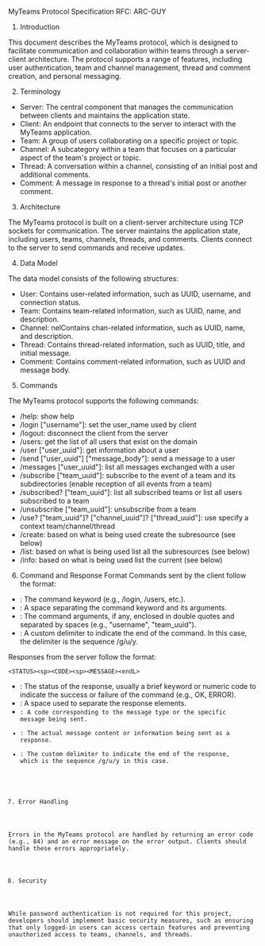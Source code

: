 MyTeams Protocol Specification
RFC: ARC-GUY

1. Introduction

This document describes the MyTeams protocol, which is designed to facilitate communication and collaboration within teams through a server-client architecture. The protocol supports a range of features, including user authentication, team and channel management, thread and comment creation, and personal messaging.

2. Terminology

- Server: The central component that manages the communication between clients and maintains the application state.
- Client: An endpoint that connects to the server to interact with the MyTeams application.
- Team: A group of users collaborating on a specific project or topic.
- Channel: A subcategory within a team that focuses on a particular aspect of the team's project or topic.
- Thread: A conversation within a channel, consisting of an initial post and additional comments.
- Comment: A message in response to a thread's initial post or another comment.

3. Architecture

The MyTeams protocol is built on a client-server architecture using TCP sockets for communication. The server maintains the application state, including users, teams, channels, threads, and comments. Clients connect to the server to send commands and receive updates.

4. Data Model

The data model consists of the following structures:

- User: Contains user-related information, such as UUID, username, and connection status.
- Team: Contains team-related information, such as UUID, name, and description.
- Channel: nelContains chan-related information, such as UUID, name, and description.
- Thread: Contains thread-related information, such as UUID, title, and initial message.
- Comment: Contains comment-related information, such as UUID and message body.

5. Commands

The MyTeams protocol supports the following commands:

- /help: show help
- /login ["username"]: set the user_name used by client
- /logout: disconnect the client from the server
- /users: get the list of all users that exist on the domain
- /user ["user_uuid"]: get information about a user
- /send ["user_uuid"] ["message_body"]: send a message to a user
- /messages ["user_uuid"]: list all messages exchanged with a user
- /subscribe ["team_uuid"]: subscribe to the event of a team and its subdirectories (enable reception of all events from a team)
- /subscribed? ["team_uuid"]: list all subscribed teams or list all users subscribed to a team
- /unsubscribe ["team_uuid"]: unsubscribe from a team
- /use? ["team_uuid"]? ["channel_uuid"]? ["thread_uuid"]: use specify a context team/channel/thread
- /create: based on what is being used create the subresource (see below)
- /list: based on what is being used list all the subresources (see below)
- /info: based on what is being used list the current (see below)

6. Command and Response Format
Commands sent by the client follow the format:

    <CMD><sp><args><endL>

- <CMD>: The command keyword (e.g., /login, /users, etc.).
- <sp>: A space separating the command keyword and its arguments.
- <args>: The command arguments, if any, enclosed in double quotes and separated by spaces (e.g., "username", "team_uuid").
- <endL>: A custom delimiter to indicate the end of the command. In this case, the delimiter is the sequence /g/u/y.

Responses from the server follow the format:

    <STATUS><sp><CODE><sp><MESSAGE><endL>

- <STATUS>: The status of the response, usually a brief keyword or numeric code to indicate the success or failure of the command (e.g., OK, ERROR).
- <sp>: A space used to separate the response elements.
- <CODE>: A code corresponding to the message type or the specific message being sent.
- <MESSAGE>: The actual message content or information being sent as a response.
- <endL>: The custom delimiter to indicate the end of the response, which is the sequence /g/u/y in this case.

7. Error Handling

Errors in the MyTeams protocol are handled by returning an error code (e.g., 84) and an error message on the error output. Clients should handle these errors appropriately.

8. Security

While password authentication is not required for this project, developers should implement basic security measures, such as ensuring that only logged-in users can access certain features and preventing unauthorized access to teams, channels, and threads.
